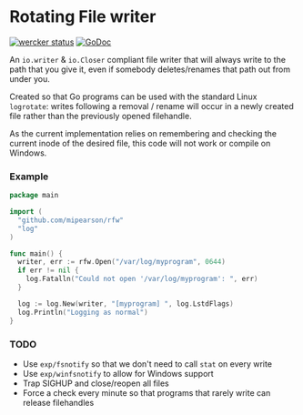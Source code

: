 # Rotating File writer

[![wercker status](https://app.wercker.com/status/b834fcde90ed6fdf2fc5e0a3ca98d518/s/ "wercker status")](https://app.wercker.com/project/bykey/b834fcde90ed6fdf2fc5e0a3ca98d518) [![GoDoc](https://godoc.org/github.com/mipearson/rfw?status.png)](https://godoc.org/github.com/mipearson/rfw)

An `io.writer` & `io.Closer` compliant file writer that will always write to the path that you give it, even if somebody deletes/renames that path out from under you.

Created so that Go programs can be used with the standard Linux `logrotate`: writes following a removal / rename will occur in a newly created file rather than the previously opened filehandle.

As the current implementation relies on remembering and checking the current inode of the desired file, this code will not work or compile on Windows.

### Example

``` go
package main

import (
  "github.com/mipearson/rfw"
  "log"
)

func main() {
  writer, err := rfw.Open("/var/log/myprogram", 0644)
  if err != nil {
    log.Fatalln("Could not open '/var/log/myprogram': ", err)
  }

  log := log.New(writer, "[myprogram] ", log.LstdFlags)
  log.Println("Logging as normal")
}
```

### TODO

 * Use `exp/fsnotify` so that we don't need to call `stat` on every write
 * Use `exp/winfsnotify` to allow for Windows support
 * Trap SIGHUP and close/reopen all files
 * Force a check every minute so that programs that rarely write can release filehandles

